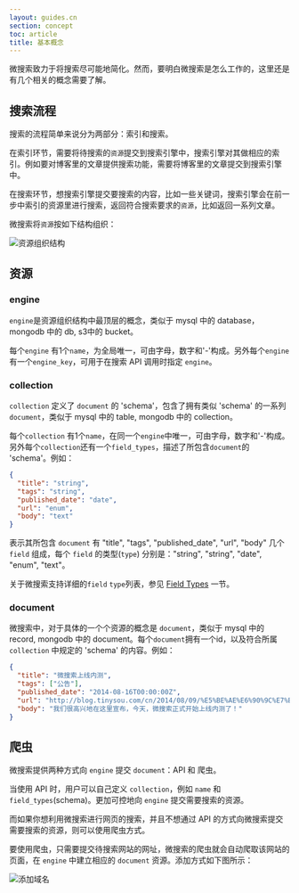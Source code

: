 ```yaml
---
layout: guides.cn
section: concept
toc: article
title: 基本概念
---
```


微搜索致力于将搜索尽可能地简化。然而，要明白微搜索是怎么工作的，这里还是有几个相关的概念需要了解。

## 搜索流程

搜索的流程简单来说分为两部分：索引和搜索。

在索引环节，需要将待搜索的`资源`提交到搜索引擎中，搜索引擎对其做相应的索引。例如要对博客里的文章提供搜索功能，需要将博客里的文章提交到搜索引擎中。

在搜索环节，想搜索引擎提交要搜索的内容，比如一些关键词，搜索引擎会在前一步中索引的资源里进行搜索，返回符合搜索要求的`资源`，比如返回一系列文章。

微搜索将`资源`按如下结构组织：

![资源组织结构][resource_structure]

## 资源

### engine

`engine`是资源组织结构中最顶层的概念，类似于 mysql 中的 database，mongodb 中的 db, s3中的 bucket。

每个`engine` 有1个`name`，为全局唯一，可由字母，数字和'-'构成。另外每个`engine`有一个`engine_key`，可用于在搜索 API 调用时指定 `engine`。

### collection

`collection` 定义了 `document` 的 'schema'，包含了拥有类似 'schema' 的一系列 `document`，类似于 mysql 中的 table, mongodb 中的 collection。

每个`collection` 有1个`name`，在同一个`engine`中唯一，可由字母，数字和'-'构成。另外每个`collection`还有一个`field_types`，描述了所包含`document`的 'schema'。例如：

```json
{
  "title": "string",
  "tags": "string",
  "published_date": "date",
  "url": "enum",
  "body": "text"
}
```
表示其所包含 `document` 有 "title", "tags", "published_date", "url", "body" 几个 `field` 组成，每个 `field` 的类型(`type`) 分别是："string", "string", "date", "enum", "text"。

关于微搜索支持详细的`field` `type`列表，参见 [Field Types][field_types] 一节。

### document

微搜索中，对于具体的一个个资源的概念是 `document`，类似于 mysql 中的 record, mongodb 中的 document。每个`document`拥有一个id，以及符合所属 `collection` 中规定的 'schema' 的内容。例如：

```json
{
  "title": "微搜索上线内测",
  "tags": ["公告"],
  "published_date": "2014-08-16T00:00:00Z",
  "url": "http://blog.tinysou.com/cn/2014/08/09/%E5%BE%AE%E6%90%9C%E7%B4%A2%E4%B8%8A%E7%BA%BF%E5%86%85%E6%B5%8B.html",
  "body": "我们很高兴地在这里宣布，今天，微搜索正式开始上线内测了！"
}
```

## 爬虫

微搜索提供两种方式向 `engine` 提交 `document`：API 和 爬虫。

当使用 API 时，用户可以自己定义 `collection`，例如 `name` 和 `field_types`(schema)。更加可控地向 `engine` 提交需要搜索的资源。

而如果你想利用微搜索进行网页的搜索，并且不想通过 API 的方式向微搜索提交需要搜索的资源，则可以使用爬虫方式。

要使用爬虫，只需要提交待搜索网站的网址，微搜索的爬虫就会自动爬取该网站的页面，在 `engine` 中建立相应的 `document` 资源。添加方式如下图所示：

![添加域名][add-domain]

[resource_structure]:/images/resource_structure.png
[add-domain]:/images/add-domain.png
[field_types]:/v1/overview.html#2-Field-Types
